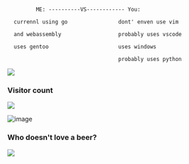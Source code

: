 ```
         ME: ----------VS------------ You: 

  currennl using go                dont' enven use vim 
 
  and webassembly                  probably uses vscode  
    
  uses gentoo                      uses windows

                                   probably uses python
```
 
 <img src="https://camo.githubusercontent.com/966af9b1e8911fa1330d4af331e1cbbfc4d45df901babbb379c6c83bc33045a5/68747470733a2f2f726561646d652d747970696e672d7376672e6865726f6b756170702e636f6d3f666f6e743d49424d2b506c65782b4d6f6e6f26636f6c6f723d2532334334423946382673697a653d33352663656e7465723d74727565266d756c74696c696e653d747275652677696474683d31303030266865696768743d313530266c696e65733d77696c6c2b7570646174652b6d792b6769662b736f6f6e"/>
      
### Visitor count 
<img src="https://camo.githubusercontent.com/80f9f42c1bafab0d0f359165cdcbc2325bc83305c316e3a5784abc70a68a27dc/68747470733a2f2f636f756e742e6765746c6f6c692e636f6d2f6765742f407768696e65653f7468656d653d72756c653334"/>

![image](https://user-images.githubusercontent.com/88108711/166393324-af7f0dca-641f-4a9b-8012-96e6b2849551.png)

### Who doesn't love a beer?
<img src="https://camo.githubusercontent.com/bfafb964e96e7bee79f75356f81fcf48a290230e853b484db81a8009a7cd3a7e/68747470733a2f2f626f756c742e6d652f626565722e737667"/>
